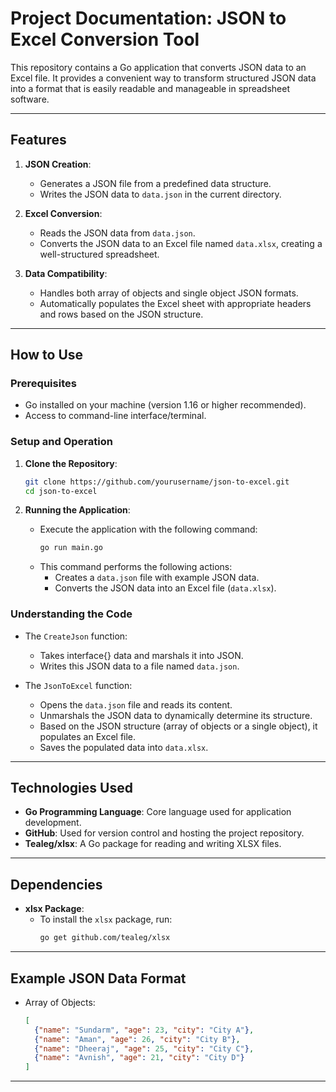 # Project Documentation: JSON to Excel Conversion Tool

This repository contains a Go application that converts JSON data to an Excel file. It provides a convenient way to transform structured JSON data into a format that is easily readable and manageable in spreadsheet software.

---

## Features

1. **JSON Creation**:
   - Generates a JSON file from a predefined data structure.
   - Writes the JSON data to `data.json` in the current directory.

2. **Excel Conversion**:
   - Reads the JSON data from `data.json`.
   - Converts the JSON data to an Excel file named `data.xlsx`, creating a well-structured spreadsheet.

3. **Data Compatibility**:
   - Handles both array of objects and single object JSON formats.
   - Automatically populates the Excel sheet with appropriate headers and rows based on the JSON structure.

---

## How to Use

### Prerequisites

- Go installed on your machine (version 1.16 or higher recommended).
- Access to command-line interface/terminal.

### Setup and Operation

1. **Clone the Repository**:
   ```sh
   git clone https://github.com/yourusername/json-to-excel.git
   cd json-to-excel
   ```

2. **Running the Application**:
   - Execute the application with the following command:
     ```sh
     go run main.go
     ```
   - This command performs the following actions:
     - Creates a `data.json` file with example JSON data.
     - Converts the JSON data into an Excel file (`data.xlsx`).

### Understanding the Code

- The `CreateJson` function:
  - Takes interface{} data and marshals it into JSON.
  - Writes this JSON data to a file named `data.json`.
  
- The `JsonToExcel` function:
  - Opens the `data.json` file and reads its content.
  - Unmarshals the JSON data to dynamically determine its structure.
  - Based on the JSON structure (array of objects or a single object), it populates an Excel file.
  - Saves the populated data into `data.xlsx`.

---

## Technologies Used

- **Go Programming Language**: Core language used for application development.
- **GitHub**: Used for version control and hosting the project repository.
- **Tealeg/xlsx**: A Go package for reading and writing XLSX files.

---

## Dependencies

- **xlsx Package**:
  - To install the `xlsx` package, run:
    ```sh
    go get github.com/tealeg/xlsx
    ```

---

## Example JSON Data Format

- Array of Objects:
  ```json
  [
    {"name": "Sundarm", "age": 23, "city": "City A"},
    {"name": "Aman", "age": 26, "city": "City B"},
    {"name": "Dheeraj", "age": 25, "city": "City C"},
    {"name": "Avnish", "age": 21, "city": "City D"}
  ]
  ```

---
